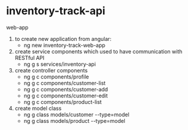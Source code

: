 # inventory-track-api


web-app

1. to create new application from angular:
    - ng new inventory-track-web-app
2. create service components which used to have communication with RESTful API
    - ng g s services/inventory-api
3. create controller components
    - ng g c components/profile
    - ng g c components/customer-list
    - ng g c components/customer-add
    - ng g c components/customer-edit
    - ng g c components/product-list
4. create model class
    - ng g class models/customer --type=model
    - ng g class models/product --type=model